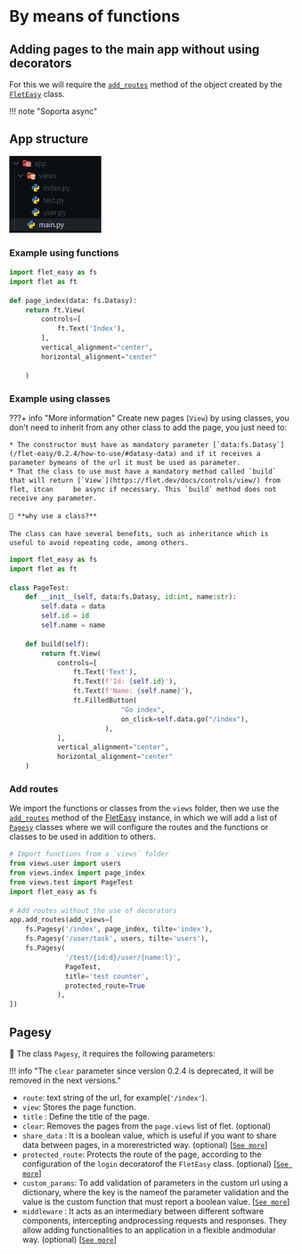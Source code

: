 # By means of functions

## Adding pages to the main app without using decorators
For this we will require the [`add_routes`](/flet-easy/0.2.4/how-to-use/#methods) method of the object created by the [`FletEasy`](/flet-easy/0.2.4/how-to-use/#fleteasy) class.

!!! note "Soporta async"

## App structure
![FletEasy](../assets/images/funtion_add_page.png "App structure")

### **Example using functions**

```python title="index.py" hl_lines="4"
import flet_easy as fs
import flet as ft

def page_index(data: fs.Datasy):
    return ft.View(
        controls=[
            ft.Text('Index'),
        ],
        vertical_alignment="center",
        horizontal_alignment="center"

    )
```

### **Example using classes**

???+ info "More information"
    Create new pages (`View`) by using classes, you don't need to inherit from any other class to add the page, you just need to:
    
    * The constructor must have as mandatory parameter [`data:fs.Datasy`](/flet-easy/0.2.4/how-to-use/#datasy-data) and if it receives a parameter bymeans of the url it must be used as parameter.
    * That the class to use must have a mandatory method called `build` that will return [`View`](https://flet.dev/docs/controls/view/) from flet, itcan     be async if necessary. This `build` method does not receive any parameter.
    
    🤔 **why use a class?**

    The class can have several benefits, such as inheritance which is useful to avoid repeating code, among others.


```python title="test.py" hl_lines="4 10"
import flet_easy as fs
import flet as ft

class PageTest:
    def __init__(self, data:fs.Datasy, id:int, name:str):
        self.data = data
        self.id = id
        self.name = name
    
    def build(self):
        return ft.View(
            controls=[
                ft.Text('Text'),
                ft.Text(f'Id: {self.id}'),
                ft.Text(f'Name: {self.name}'),
                ft.FilledButton(
                            "Go index",
                            on_click=self.data.go("/index"),
                        ),
            ],
            vertical_alignment="center",
            horizontal_alignment="center"
    )
```

### Add routes
We import the functions or classes from the `views` folder, then we use the [`add_routes`](/flet-easy/0.2.4/how-to-use/#methods) method of the [FletEasy](/flet-easy/0.2.4/how-to-use/#fleteasy) instance, in which we will add a list of [`Pagesy`](/flet-easy/0.2.4/add-pages/by-means-of-functions/#pagesy) classes where we will configure the routes and the functions or classes to be used in addition to others.

```python title="main.py"
# Import functions from a `views` folder
from views.user import users
from views.index import page_index
from views.test import PageTest
import flet_easy as fs

# Add routes without the use of decorators
app.add_routes(add_views=[
    fs.Pagesy('/index', page_index, tilte='index'),
    fs.Pagesy('/user/task', users, tilte='users'),
    fs.Pagesy(
              '/test/{id:d}/user/{name:l}',
              PageTest,
              title='test counter',
              protected_route=True
            ),
])
```

## Pagesy
📑 The class `Pagesy`, it requires the following parameters:

!!! info "The `clear` parameter since version 0.2.4 is deprecated, it will be removed in the next versions."

* `route`: text string of the url, for example(`'/index'`).
* `view`: Stores the page function.
* `title` : Define the title of the page.
* `clear`: Removes the pages from the `page.views` list of flet. (optional)
* `share_data` : It is a boolean value, which is useful if you want to share data between pages, in a morerestricted way. (optional) [[`See more`](/flet-easy/0.2.4/data-sharing-between-pages/)]
* `protected_route`: Protects the route of the page, according to the configuration of the `login` decoratorof the `FletEasy` class. (optional) [[`See more`](/flet-easy/0.2.4/customized-app/route-protection/)]
* `custom_params`: To add validation of parameters in the custom url using a dictionary, where the key is the nameof the parameter validation and the value is the custom function that must report a boolean value. [[`See more`](/flet-easy/0.2.4/dynamic-routes/#custom-validation)]
* `middleware` : It acts as an intermediary between different software components, intercepting andprocessing requests and responses. They allow adding functionalities to an application in a flexible andmodular way. (optional) [[`See more`](/flet-easy/0.2.4/middleware/#for-each-page)]
